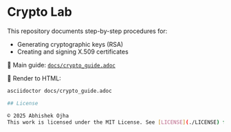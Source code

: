 # Crypto Lab

This repository documents step-by-step procedures for:
- Generating cryptographic keys (RSA)
- Creating and signing X.509 certificates

📄 Main guide: [`docs/crypto_guide.adoc`](docs/crypto_guide.adoc)

🧩 Render to HTML:
```bash
asciidoctor docs/crypto_guide.adoc

## License

© 2025 Abhishek Ojha
This work is licensed under the MIT License. See [LICENSE](./LICENSE) for details.